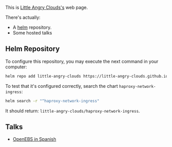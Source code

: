 This is [Little Angry Clouds's](https://little-angry-clouds.github.io/) web page.

There's actually:
- A [helm](https://helm.sh) repository.
- Some hosted talks

## Helm Repository
To configure this repository, you may execute the next command in your computer:

```bash
helm repo add little-angry-clouds https://little-angry-clouds.github.io/
```

To test that it's configured correctly, search the chart
`haproxy-network-ingress`:

```bash
helm search -r "^haproxy-network-ingress"
```

It should return: `little-angry-clouds/haproxy-network-ingress`.

## Talks
- [OpenEBS in Spanish](https://little-angry-clouds.github.io/talks/openebs/2021-01/index.html)
